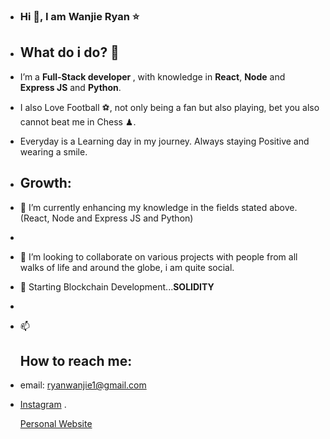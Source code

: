 -  <h3> Hi 👋, I am Wanjie Ryan  &#11088; </h3>
-  <h2> What do i do? 👀 </h2> 
  
-  I’m a <b>Full-Stack developer </b>, with knowledge in <b>React</b>, <b>Node</b> and <b>Express JS</b> and <b>Python</b>.
- I also Love Football &#9917;, not only being a fan but also playing, bet you also cannot beat me in Chess &#9823;.
- Everyday is a Learning day in my journey. Always staying Positive and wearing a smile.
- <h2> Growth: </h2>
- 🌱 I’m currently enhancing my knowledge in the fields stated above.(React, Node and Express JS and Python)
- 
- 💞️ I’m looking to collaborate on various projects with people from all walks of life and around the globe, i am quite social.
- 🌱 Starting Blockchain Development...<b>SOLIDITY</b>
- 
- 📫 <h2> How to reach me: </h2>

 -  email: ryanwanjie1@gmail.com
  
-   <a href = 'https://www.instagram.com' >Instagram</a> .

    <a href ='https://wanjieryan.netlify.app/'>Personal Website</a>

<!---
Wanjie-Ryan/Wanjie-Ryan is a ✨ special ✨ repository because its `README.md` (this file) appears on your GitHub profile.
You can click the Preview link to take a look at your changes.
--->


